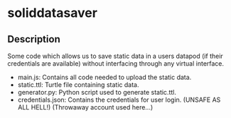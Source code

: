 # soliddatasaver
## Description
Some code which allows us to save static data in a users datapod (if their credentials are available) without interfacing through any virtual interface.
- main.js: Contains all code needed to upload the static data.
- static.ttl: Turtle file containing static data.
- generator.py: Python script used to generate static.ttl.
- credentials.json: Contains the credentials for user login. (UNSAFE AS ALL HELL!) (Throwaway account used here...)